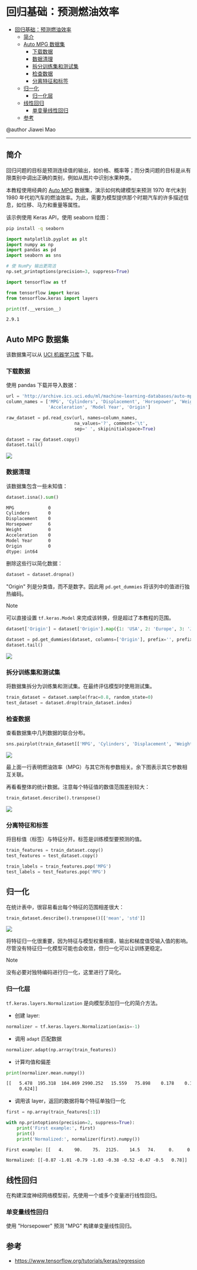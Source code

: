 # 回归基础：预测燃油效率

- [回归基础：预测燃油效率](#回归基础预测燃油效率)
  - [简介](#简介)
  - [Auto MPG 数据集](#auto-mpg-数据集)
    - [下载数据](#下载数据)
    - [数据清理](#数据清理)
    - [拆分训练集和测试集](#拆分训练集和测试集)
    - [检查数据](#检查数据)
    - [分离特征和标签](#分离特征和标签)
  - [归一化](#归一化)
    - [归一化层](#归一化层)
  - [线性回归](#线性回归)
    - [单变量线性回归](#单变量线性回归)
  - [参考](#参考)

@author Jiawei Mao
***

## 简介

回归问题的目标是预测连续值的输出，如价格、概率等；而分类问题的目标是从有限类别中调出正确的类别，例如从图片中识别水果种类。

本教程使用经典的 [Auto MPG](https://archive.ics.uci.edu/ml/datasets/auto+mpg) 数据集，演示如何构建模型来预测 1970 年代末到  1980 年代初汽车的燃油效率。为此，需要为模型提供那个时期汽车的许多描述信息，如位移、马力和重量等属性。

该示例使用 Keras API，使用 seaborn 绘图：

```bash
pip install -q seaborn
```

```python
import matplotlib.pyplot as plt
import numpy as np
import pandas as pd
import seaborn as sns

# 使 NumPy 输出更简洁
np.set_printoptions(precision=3, suppress=True)
```

```python
import tensorflow as tf

from tensorflow import keras
from tensorflow.keras import layers

print(tf.__version__)
```

```txt
2.9.1
```

## Auto MPG 数据集

该数据集可以从 [UCI 机器学习库](https://archive.ics.uci.edu/ml/) 下载。

### 下载数据

使用 pandas 下载并导入数据：

```python
url = 'http://archive.ics.uci.edu/ml/machine-learning-databases/auto-mpg/auto-mpg.data'
column_names = ['MPG', 'Cylinders', 'Displacement', 'Horsepower', 'Weight',
                'Acceleration', 'Model Year', 'Origin']

raw_dataset = pd.read_csv(url, names=column_names,
                          na_values='?', comment='\t',
                          sep=' ', skipinitialspace=True)
```

```python
dataset = raw_dataset.copy()
dataset.tail()
```

![](2022-06-21-15-01-10.png)

### 数据清理

该数据集包含一些未知值：

```python
dataset.isna().sum()
```

```txt
MPG             0
Cylinders       0
Displacement    0
Horsepower      6
Weight          0
Acceleration    0
Model Year      0
Origin          0
dtype: int64
```

删除这些行以简化数据：

```python
dataset = dataset.dropna()
```

"Origin" 列是分类值，而不是数字。因此用 `pd.get_dummies` 将该列中的值进行独热编码。

> [!NOTE]
> 可以直接设置 `tf.keras.Model` 来完成该转换，但是超过了本教程的范围。

```python
dataset['Origin'] = dataset['Origin'].map({1: 'USA', 2: 'Europe', 3: 'Japan'})
```

```python
dataset = pd.get_dummies(dataset, columns=['Origin'], prefix='', prefix_sep='')
dataset.tail()
```

![](2022-06-21-16-50-38.png)

### 拆分训练集和测试集

将数据集拆分为训练集和测试集。在最终评估模型时使用测试集。

```python
train_dataset = dataset.sample(frac=0.8, random_state=0)
test_dataset = dataset.drop(train_dataset.index)
```

### 检查数据

查看数据集中几列数据的联合分布。

```python
sns.pairplot(train_dataset[['MPG', 'Cylinders', 'Displacement', 'Weight']], diag_kind='kde')
```

![](2022-06-21-17-06-50.png)

最上面一行表明燃油效率（MPG）与其它所有参数相关。余下图表示其它参数相互关联。

再看看整体的统计数据。注意每个特征值的数值范围差别较大：

```python
train_dataset.describe().transpose()
```

![](2022-06-21-17-12-04.png)

### 分离特征和标签

将目标值（标签）与特征分开。标签是训练模型要预测的值。

```python
train_features = train_dataset.copy()
test_features = test_dataset.copy()

train_labels = train_features.pop('MPG')
test_labels = test_features.pop('MPG')
```

## 归一化

在统计表中，很容易看出每个特征的范围相差很大：

```python
train_dataset.describe().transpose()[['mean', 'std']]
```

![](2022-06-21-17-15-01.png)

将特征归一化很重要，因为特征与模型权重相乘，输出和梯度值受输入值的影响。尽管没有特征归一化模型可能也会收敛，但归一化可以让训练更稳定。

> [!NOTE]
> 没有必要对独特编码进行归一化，这里进行了简化。

### 归一化层

`tf.keras.layers.Normalization` 是向模型添加归一化的简介方法。

- 创建 layer:

```python
normalizer = tf.keras.layers.Normalization(axis=-1)
```

- 调用 `adapt` 匹配数据

```python
normalizer.adapt(np.array(train_features))
```

- 计算均值和偏差

```python
print(normalizer.mean.numpy())
```

```txt
[[   5.478  195.318  104.869 2990.252   15.559   75.898    0.178    0.197
     0.624]]
```

- 调用该 layer，返回的数据将每个特征单独归一化

```python
first = np.array(train_features[:1])

with np.printoptions(precision=2, suppress=True):
    print('First example:', first)
    print()
    print('Normalized:', normalizer(first).numpy())
```

```txt
First example: [[   4.    90.    75.  2125.    14.5   74.     0.     0.     1. ]]

Normalized: [[-0.87 -1.01 -0.79 -1.03 -0.38 -0.52 -0.47 -0.5   0.78]]
```

## 线性回归

在构建深度神经网络模型前，先使用一个或多个变量进行线性回归。

### 单变量线性回归

使用 "Horsepower" 预测 "MPG" 构建单变量线性回归。




## 参考

- https://www.tensorflow.org/tutorials/keras/regression
